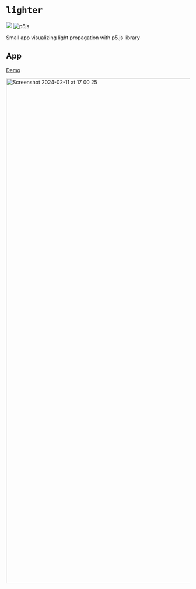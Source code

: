 # `lighter`

[![](https://img.shields.io/badge/JavaScript-323330?style=for-the-badge&logo=javascript&logoColor=F7DF1E)]()
![p5js](https://img.shields.io/badge/p5.js-ED225D?style=for-the-badge&logo=p5.js&logoColor=FFFFFF)

Small app visualizing light propagation with p5.js library

## App
[Demo](https://barto14753.github.io/lighter/)

<img width="1378" alt="Screenshot 2024-02-11 at 17 00 25" src="https://github.com/barto14753/lighter/assets/56938330/36a03c68-da89-48b3-8e90-fadfd35b8e98">
